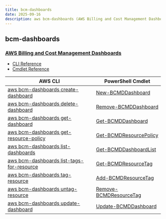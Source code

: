 ```yaml
---
title: bcm-dashboards
date: 2025-09-16
description: aws bcm-dashboards (AWS Billing and Cost Management Dashboards) command/cmdlet list.
---
```


## bcm-dashboards

### [AWS Billing and Cost Management Dashboards](https://aws.amazon.com/aws-cost-management/)

* [CLI Reference](https://awscli.amazonaws.com/v2/documentation/api/latest/reference/bcm-dashboards/index.html)
* [Cmdlet Reference](https://docs.aws.amazon.com/powershell/latest/reference/items/BCMDashboards_cmdlets.html)

|AWS CLI|PowerShell Cmdlet|
|----|----|
|[aws bcm-dashboards create-dashboard](https://awscli.amazonaws.com/v2/documentation/api/latest/reference/bcm-dashboards/create-dashboard.html)|[New-BCMDDashboard](https://docs.aws.amazon.com/powershell/latest/reference/items/New-BCMDDashboard.html)|
|[aws bcm-dashboards delete-dashboard](https://awscli.amazonaws.com/v2/documentation/api/latest/reference/bcm-dashboards/delete-dashboard.html)|[Remove-BCMDDashboard](https://docs.aws.amazon.com/powershell/latest/reference/items/Remove-BCMDDashboard.html)|
|[aws bcm-dashboards get-dashboard](https://awscli.amazonaws.com/v2/documentation/api/latest/reference/bcm-dashboards/get-dashboard.html)|[Get-BCMDDashboard](https://docs.aws.amazon.com/powershell/latest/reference/items/Get-BCMDDashboard.html)|
|[aws bcm-dashboards get-resource-policy](https://awscli.amazonaws.com/v2/documentation/api/latest/reference/bcm-dashboards/get-resource-policy.html)|[Get-BCMDResourcePolicy](https://docs.aws.amazon.com/powershell/latest/reference/items/Get-BCMDResourcePolicy.html)|
|[aws bcm-dashboards list-dashboards](https://awscli.amazonaws.com/v2/documentation/api/latest/reference/bcm-dashboards/list-dashboards.html)|[Get-BCMDDashboardList](https://docs.aws.amazon.com/powershell/latest/reference/items/Get-BCMDDashboardList.html)|
|[aws bcm-dashboards list-tags-for-resource](https://awscli.amazonaws.com/v2/documentation/api/latest/reference/bcm-dashboards/list-tags-for-resource.html)|[Get-BCMDResourceTag](https://docs.aws.amazon.com/powershell/latest/reference/items/Get-BCMDResourceTag.html)|
|[aws bcm-dashboards tag-resource](https://awscli.amazonaws.com/v2/documentation/api/latest/reference/bcm-dashboards/tag-resource.html)|[Add-BCMDResourceTag](https://docs.aws.amazon.com/powershell/latest/reference/items/Add-BCMDResourceTag.html)|
|[aws bcm-dashboards untag-resource](https://awscli.amazonaws.com/v2/documentation/api/latest/reference/bcm-dashboards/untag-resource.html)|[Remove-BCMDResourceTag](https://docs.aws.amazon.com/powershell/latest/reference/items/Remove-BCMDResourceTag.html)|
|[aws bcm-dashboards update-dashboard](https://awscli.amazonaws.com/v2/documentation/api/latest/reference/bcm-dashboards/update-dashboard.html)|[Update-BCMDDashboard](https://docs.aws.amazon.com/powershell/latest/reference/items/Update-BCMDDashboard.html)|

